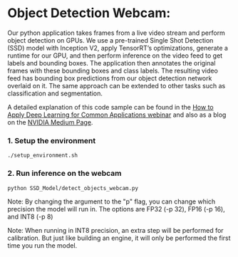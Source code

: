# Object Detection Webcam: 
Our python application takes frames from a live video stream and perform object detection on GPUs. We use a pre-trained Single Shot Detection (SSD) model with Inception V2, apply TensorRT’s optimizations, generate a runtime for our GPU, and then perform inference on the video feed to get labels and bounding boxes. The application then annotates the original frames with these bounding boxes and class labels. The resulting video feed has bounding box predictions from our object detection network overlaid on it. The same approach can be extended to other tasks such as classification and segmentation.

A detailed explanation of this code sample can be found in the [How to Apply Deep Learning for Common Applications webinar](https://www.nvidia.com/en-us/about-nvidia/webinar-portal/?D2C=2003671) and also as a blog on the [NVIDIA Medium Page](https://medium.com/). 

### 1. Setup the environment

```
./setup_environment.sh
```


### 2. Run inference on the webcam

```
python SSD_Model/detect_objects_webcam.py 
```
Note: By changing the argument to the "p" flag, you can change which precision the model will run in. The options are FP32 (-p 32), FP16 (-p 16), and INT8 (-p 8)

Note: When running in INT8 precision, an extra step will be performed for calibration. But just like building an engine, it will only be performed the first time you run the model. 